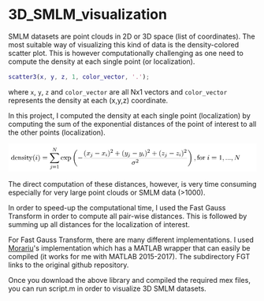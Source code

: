 # 3D_SMLM_visualization

SMLM datasets are point clouds in 2D or 3D space (list of coordinates).
The most suitable way of visualizing this kind of data is the density-colored scatter plot.
This is however computationally challenging as one need to compute the density at each single point (or localization).   
```matlab
scatter3(x, y, z, 1, color_vector, '.');
```
where `x`, `y`, `z` and `color_vector` are all Nx1 vectors and `color_vector` represents the density at each (x,y,z) coordinate.  

In this project, I computed the density at each single point (localization) by computing the sum of the exponential distances of the point of interest to all the other points (localization).

![density equation](img/eq_density.png)

The direct computation of these distances, however, is very time consuming especially for very large point clouds or SMLM data (>1000).

In order to speed-up the computational time, I used the Fast Gauss Transform in order to compute all pair-wise distances. This is followed by summing up all distances for the localization of interest.

For Fast Gauss Transform, there are many different implementations. I used [Morariu](https://github.com/vmorariu/figtree)'s  implementation which has a MATLAB wrapper that can easily be compiled (it works for me with MATLAB 2015-2017).
The subdirectory FGT links to the original github repository.

Once you download the above library and compiled the required mex files, you can run script.m in order to visualize 3D SMLM datasets.